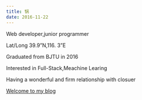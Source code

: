 ```yaml
---
title: 锅
date: 2016-11-22
---
```


Web developer,junior programmer

Lat/Long 39.9”N,116. 3”E

Graduated from BJTU in 2016

Interested in Full-Stack,Meachine Learing

Having a wonderful and firm relationship with closuer

[Welcome to my blog](http://mechanicianw.github.io/)
